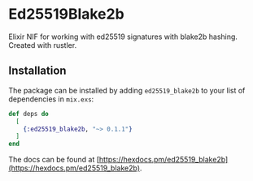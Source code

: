 # Ed25519Blake2b

Elixir NIF for working with ed25519 signatures with blake2b hashing. Created with rustler.

## Installation

The package can be installed by adding `ed25519_blake2b` to your list of dependencies in `mix.exs`:

```elixir
def deps do
  [
    {:ed25519_blake2b, "~> 0.1.1"}
  ]
end
```

The docs can be found at [https://hexdocs.pm/ed25519_blake2b](https://hexdocs.pm/ed25519_blake2b).
